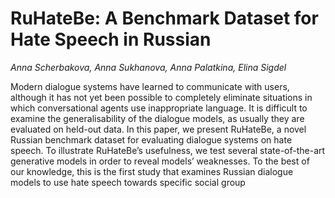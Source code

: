 # RuHateBe: A Benchmark Dataset for Hate Speech in Russian
<em>Anna Scherbakova, Anna Sukhanova, Anna Palatkina,  Elina Sigdel</em>

Modern dialogue systems have learned to communicate with users, although it has not yet been possible to completely eliminate situations in which conversational agents use inappropriate language. It is difficult to examine the generalisability of the dialogue models, as usually they are evaluated on held-out data. In this paper, we present RuHateBe, a novel Russian benchmark dataset for evaluating dialogue systems on hate speech. To illustrate RuHateBe’s usefulness, we test several state-of-the-art generative models in order to reveal models’ weaknesses. To the best of our knowledge, this is the first study that examines Russian dialogue models to use hate speech towards specific social group
